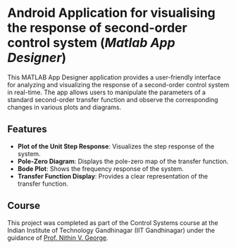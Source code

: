 # Android Application for visualising the response of second-order control system (_Matlab App Designer_)

This MATLAB App Designer application provides a user-friendly interface for analyzing and visualizing the response of a second-order control system in real-time. The app allows users to manipulate the parameters of a standard second-order transfer function and observe the corresponding changes in various plots and diagrams.

## Features

- **Plot of the Unit Step Response**: Visualizes the step response of the system.
- **Pole-Zero Diagram**: Displays the pole-zero map of the transfer function.
- **Bode Plot**: Shows the frequency response of the system.
- **Transfer Function Display**: Provides a clear representation of the transfer function.

## Course 
This project was completed as part of the Control Systems course at the Indian Institute of Technology Gandhinagar (IIT Gandhinagar) under the guidance of [Prof. Nithin V. George](https://www.iitgn.ac.in/faculty/ee/fac-nithin).
